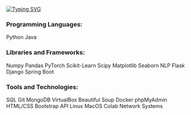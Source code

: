 [![Typing SVG](https://readme-typing-svg.herokuapp.com?color=%8900eb&lines=Julia+Mekhtieva)](https://github.com/juliamekh)

### Programming Languages:
Python Java

### Libraries and Frameworks:
Numpy Pandas PyTorch Scikit-Learn Scipy Matplotlib Seaborn NLP 
Flask Django Spring Boot


### Tools and Technologies:
SQL Git MongoDB VirtualBox Beautiful Soup Docker phpMyAdmin HTML/CSS Bootstrap API Linux MacOS Colab Network Systems

